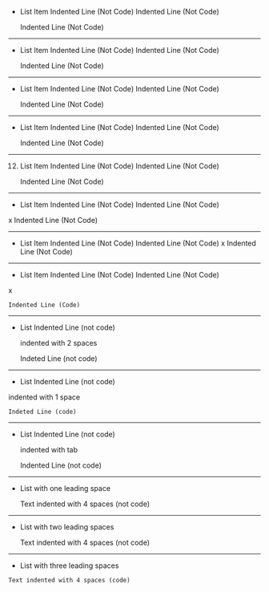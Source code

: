 

- List Item
    Indented Line (Not Code)
    Indented Line (Not Code)

    Indented Line (Not Code)

---

- List Item
    Indented Line (Not Code)
    Indented Line (Not Code)
    
    Indented Line (Not Code)

---

+ List Item
    Indented Line (Not Code)
    Indented Line (Not Code)
    
    Indented Line (Not Code)

---

* List Item
    Indented Line (Not Code)
    Indented Line (Not Code)
    
    Indented Line (Not Code)

---

12. List Item
    Indented Line (Not Code)
    Indented Line (Not Code)
    
    Indented Line (Not Code)


---

- List Item
    Indented Line (Not Code)
    Indented Line (Not Code)

x
    Indented Line (Not Code)

---

- List Item
    Indented Line (Not Code)
    Indented Line (Not Code)
x
    Indented Line (Not Code)

---

- List Item
    Indented Line (Not Code)
    Indented Line (Not Code)

x

    Indented Line (Code)

---
- List
    Indented Line (not code)
  
  indented with 2 spaces
  
    Indeted Line (not code)
    
---
- List
    Indented Line (not code)
  
 indented with 1 space
  
    Indeted Line (code)

---
- List
    Indented Line (not code)
  
	indented with tab
  
    Indented Line (not code)

---

 * List with one leading space

    Text indented with 4 spaces (not code)

---

  * List with two leading spaces

    Text indented with 4 spaces (not code)

---

   * List with three leading spaces

    Text indented with 4 spaces (code)
